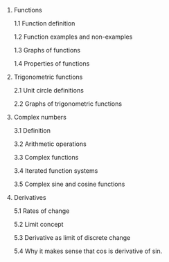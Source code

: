 1. Functions

   1.1 Function definition

   1.2 Function examples and non-examples

   1.3 Graphs of functions

   1.4 Properties of functions

2. Trigonometric functions

   2.1 Unit circle definitions

   2.2 Graphs of trigonometric functions

3. Complex numbers

   3.1 Definition

   3.2 Arithmetic operations

   3.3 Complex functions

   3.4 Iterated function systems

   3.5 Complex sine and cosine functions
   
5. Derivatives

   5.1 Rates of change

   5.2 Limit concept

   5.3 Derivative as limit of discrete change

   5.4 Why it makes sense that cos is derivative of sin.
